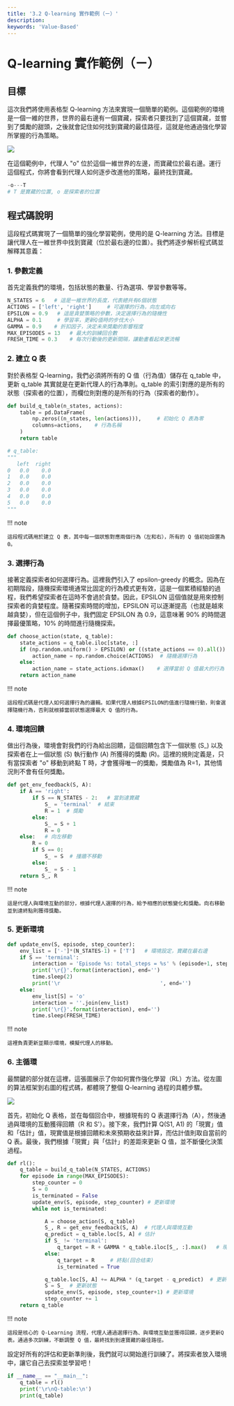 ```yaml
---
title: '3.2 Q-learning 實作範例（ㄧ）'
description:
keywords: 'Value-Based'
---
```


# Q-learning 實作範例（ㄧ）
## 目標
這次我們將使用表格型 Q-learning 方法來實現一個簡單的範例。這個範例的環境是一個一維的世界，世界的最右邊有一個寶藏，探索者只要找到了這個寶藏，並嘗到了獎勵的甜頭，之後就會記住如何找到寶藏的最佳路徑，這就是他通過強化學習所掌握的行為策略。

![](https://i.imgur.com/4Vkfb07.gif)

在這個範例中，代理人 "o" 位於這個一維世界的左邊，而寶藏位於最右邊。運行這個程式，你將會看到代理人如何逐步改進他的策略，最終找到寶藏。

```py
-o---T
# T 是寶藏的位置, o 是探索者的位置
```

## 程式碼說明

這段程式碼實現了一個簡單的強化學習範例，使用的是 Q-learning 方法。目標是讓代理人在一維世界中找到寶藏（位於最右邊的位置）。我們將逐步解析程式碼並解釋其意義：
### 1. 參數定義
首先定義我們的環境，包括狀態的數量、行為選項、學習參數等等。

```py
N_STATES = 6   # 這是一維世界的長度，代表總共有6個狀態
ACTIONS = ['left', 'right']     # 可選擇的行為，向左或向右
EPSILON = 0.9   # 這是貪婪策略的參數，決定選擇行為的隨機性
ALPHA = 0.1     # 學習率，更新Q值時的步伐大小
GAMMA = 0.9    # 折扣因子，決定未來獎勵的影響程度
MAX_EPISODES = 13   # 最大的訓練回合數
FRESH_TIME = 0.3    # 每次行動後的更新間隔，讓動畫看起來更流暢
```

### 2. 建立 Q 表
對於表格型 Q-learning，我們必須將所有的 Q 值（行為值）儲存在 q_table 中，更新 q_table 其實就是在更新代理人的行為準則。q_table 的索引對應的是所有的狀態（探索者的位置），而欄位則對應的是所有的行為（探索者的動作）。

```py
def build_q_table(n_states, actions):
    table = pd.DataFrame(
        np.zeros((n_states, len(actions))),     # 初始化 Q 表為零
        columns=actions,    # 行為名稱
    )
    return table

# q_table:
"""
   left  right
0   0.0    0.0
1   0.0    0.0
2   0.0    0.0
3   0.0    0.0
4   0.0    0.0
5   0.0    0.0
"""
```

!!! note

    這段程式碼用於建立 Q 表，其中每一個狀態對應兩個行為（左和右），所有的 Q 值初始設置為 0。

### 3. 選擇行為
接著定義探索者如何選擇行為。這裡我們引入了 epsilon-greedy 的概念。因為在初期階段，隨機探索環境通常比固定的行為模式更有效，這是一個累積經驗的過程，我們希望探索者在這時不會過於貪婪。因此，EPSILON 這個值就是用來控制探索者的貪婪程度。隨著探索時間的增加，EPSILON 可以逐漸提高（也就是越來越貪婪），但在這個例子中，我們固定 EPSILON 為 0.9，這意味著 90% 的時間選擇最優策略，10% 的時間進行隨機探索。




```py
def choose_action(state, q_table):
    state_actions = q_table.iloc[state, :]
    if (np.random.uniform() > EPSILON) or ((state_actions == 0).all()):
        action_name = np.random.choice(ACTIONS)  # 隨機選擇行為
    else:
        action_name = state_actions.idxmax()    # 選擇當前 Q 值最大的行為
    return action_name

```

!!! note

    這段程式碼是代理人如何選擇行為的邏輯。如果代理人根據EPSILON的值進行隨機行動，則會選擇隨機行為，否則就根據當前狀態選擇最大 Q 值的行為。

### 4. 環境回饋
做出行為後，環境會對我們的行為給出回饋，這個回饋包含下一個狀態 (S_) 以及探索者在上一個狀態 (S) 執行動作 (A) 所獲得的獎勵 (R)。這裡的規則定義是，只有當探索者 "o" 移動到終點 T 時，才會獲得唯一的獎勵，獎勵值為 R=1，其他情況則不會有任何獎勵。

```py
def get_env_feedback(S, A):
    if A == 'right':
        if S == N_STATES - 2:   # 當到達寶藏
            S_ = 'terminal'  # 結束
            R = 1  # 獎勵
        else:
            S_ = S + 1
            R = 0
    else:   # 向左移動
        R = 0
        if S == 0:
            S_ = S  # 撞牆不移動
        else:
            S_ = S - 1
    return S_, R
```

!!! note

    這是代理人與環境互動的部分，根據代理人選擇的行為，給予相應的狀態變化和獎勵。向右移動並到達終點則獲得獎勵。

### 5. 更新環境


```py
def update_env(S, episode, step_counter):
    env_list = ['-']*(N_STATES-1) + ['T']   # 環境設定，寶藏在最右邊
    if S == 'terminal':
        interaction = 'Episode %s: total_steps = %s' % (episode+1, step_counter)
        print('\r{}'.format(interaction), end='')
        time.sleep(2)
        print('\r                                ', end='')
    else:
        env_list[S] = 'o'
        interaction = ''.join(env_list)
        print('\r{}'.format(interaction), end='')
        time.sleep(FRESH_TIME)
```

!!! note

    這裡負責更新並顯示環境，模擬代理人的移動。


### 6. 主循環
最關鍵的部分就在這裡，這張圖展示了你如何實作強化學習（RL）方法。從左圖的算法框架到右圖的程式碼，都體現了整個 Q-learning 過程的具體步驟。

![](https://i.imgur.com/U9l1SIy.png)

首先，初始化 Q 表格，並在每個回合中，根據現有的 Q 表選擇行為（A），然後通過與環境的互動獲得回饋（R 和 S'）。接下來，我們計算 Q(S1, A1) 的「現實」值和「估計」值，現實值是根據回饋和未來預期收益來計算，而估計值則取自當前的 Q 表。最後，我們根據「現實」與「估計」的差距來更新 Q 值，並不斷優化決策過程。

```py
def rl():
    q_table = build_q_table(N_STATES, ACTIONS)
    for episode in range(MAX_EPISODES):
        step_counter = 0
        S = 0
        is_terminated = False
        update_env(S, episode, step_counter) # 更新環境
        while not is_terminated:

            A = choose_action(S, q_table)
            S_, R = get_env_feedback(S, A)  # 代理人與環境互動
            q_predict = q_table.loc[S, A] # 估計
            if S_ != 'terminal':
                q_target = R + GAMMA * q_table.iloc[S_, :].max()   # 現實
            else:
                q_target = R     # 終點(回合结束)
                is_terminated = True

            q_table.loc[S, A] += ALPHA * (q_target - q_predict)  # 更新 Q 值： 差距=現實-估計
            S = S_  # 更新狀態
            update_env(S, episode, step_counter+1) # 更新環境
            step_counter += 1
    return q_table
```

!!! note

    這段是核心的 Q-Learning 流程，代理人通過選擇行為、與環境互動並獲得回饋，逐步更新Q表。通過多次訓練，不斷調整 Q 值，最終找到到達寶藏的最佳路徑。

設定好所有的評估和更新準則後，我們就可以開始進行訓練了。將探索者放入環境中，讓它自己去探索並學習吧！

```py
if __name__ == "__main__":
    q_table = rl()
    print('\r\nQ-table:\n')
    print(q_table)
```